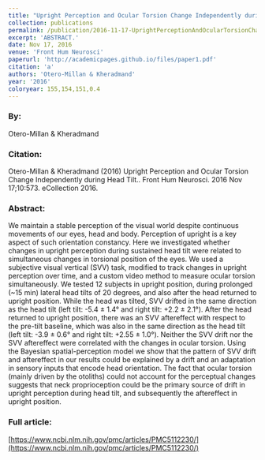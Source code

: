 ```yaml
---
title: "Upright Perception and Ocular Torsion Change Independently during Head Tilt."
collection: publications
permalink: /publication/2016-11-17-UprightPerceptionAndOcularTorsionChangeIndependentlyDuringHeadT
excerpt: 'ABSTRACT.'
date: Nov 17, 2016
venue: 'Front Hum Neurosci'
paperurl: 'http://academicpages.github.io/files/paper1.pdf'
citation: 'a'
authors: 'Otero-Millan & Kheradmand'
year: '2016'
coloryear: 155,154,151,0.4
---
```


### By: 
Otero-Millan & Kheradmand

### Citation: 
Otero-Millan & Kheradmand (2016) Upright Perception and Ocular Torsion Change Independently during Head Tilt.. Front Hum Neurosci. 2016 Nov 17;10:573. eCollection 2016.

### Abstract: 
We maintain a stable perception of the visual world despite continuous movements of our eyes, head and body. Perception of upright is a key aspect of such orientation constancy. Here we investigated whether changes in upright perception during sustained head tilt were related to simultaneous changes in torsional position of the eyes. We used a subjective visual vertical (SVV) task, modified to track changes in upright perception over time, and a custom video method to measure ocular torsion simultaneously. We tested 12 subjects in upright position, during prolonged (~15 min) lateral head tilts of 20 degrees, and also after the head returned to upright position. While the head was tilted, SVV drifted in the same direction as the head tilt (left tilt: -5.4 ± 1.4° and right tilt: +2.2 ± 2.1°). After the head returned to upright position, there was an SVV aftereffect with respect to the pre-tilt baseline, which was also in the same direction as the head tilt (left tilt: -3.9 ± 0.6° and right tilt: +2.55 ± 1.0°). Neither the SVV drift nor the SVV aftereffect were correlated with the changes in ocular torsion. Using the Bayesian spatial-perception model we show that the pattern of SVV drift and aftereffect in our results could be explained by a drift and an adaptation in sensory inputs that encode head orientation. The fact that ocular torsion (mainly driven by the otoliths) could not account for the perceptual changes suggests that neck proprioception could be the primary source of drift in upright perception during head tilt, and subsequently the aftereffect in upright position.

### Full article: 
[https://www.ncbi.nlm.nih.gov/pmc/articles/PMC5112230/](https://www.ncbi.nlm.nih.gov/pmc/articles/PMC5112230/)

